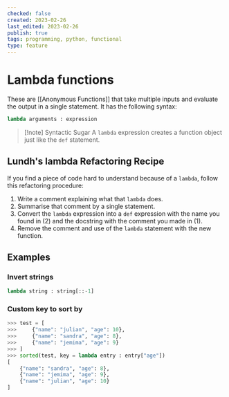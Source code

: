 ```yaml
---
checked: false
created: 2023-02-26
last_edited: 2023-02-26
publish: true
tags: programming, python, functional
type: feature
---
```

# Lambda functions
These are [[Anonymous Functions]] that take multiple inputs and evaluate the output in a single statement. It has the following syntax:

```python
lambda arguments : expression
```

> [!note] Syntactic Sugar
> A `lambda` expression creates a function object just like the `def` statement.

## Lundh's lambda Refactoring Recipe

If you find a piece of code hard to understand because of a `lambda`, follow this refactoring procedure:
1. Write a comment explaining what that `lambda` does.
2. Summarise that comment by a single statement.
3. Convert the `lambda` expression into a `def` expression with the name you found in (2) and the docstring with the comment you made in (1).
4. Remove the comment and use of the `lambda` statement with the new function.

## Examples

### Invert strings

```python
lambda string : string[::-1]
```

### Custom key to sort by

```python
>>> test = [
>>> 	{"name": "julian", "age": 10},
>>> 	{"name": "sandra", "age": 8},
>>> 	{"name": "jemima", "age": 9}
>>> ]
>>> sorted(test, key = lambda entry : entry["age"])
[
	{"name": "sandra", "age": 8},
	{"name": "jemima", "age": 9},
	{"name": "julian", "age": 10}
]
```
